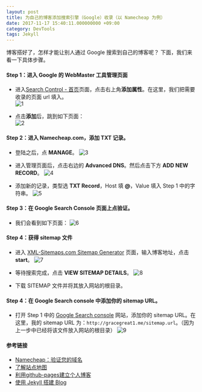```yaml
---
layout: post
title: 为自己的博客添加搜索引擎（Google）收录（以 Namecheap 为例）
date: 2017-11-17 15:40:11.000000000 +09:00
category: DevTools
tags: Jekyll
---
```

博客搭好了，怎样才能让别人通过 Google 搜索到自己的博客呢？
下面，我们来看一下具体步骤。

#### Step 1：进入 Google 的 WebMaster 工具管理页面
- 进入[Search Control - 首页](https://www.google.com/webmasters/tools/home)页面，点击右上角**添加属性**。在这里，我们把需要收录的页面 url 填入。  
![1](http://ozjtrx3vo.bkt.clouddn.com/2017-11-17-1-2.jpeg)


- 点击**添加**后，跳到如下页面：  
![2](http://ozjtrx3vo.bkt.clouddn.com/2017-11-17-2-1.jpeg)


#### Step 2：进入 Namecheap.com，添加 TXT 记录。
- 登陆之后，点 **MANAGE**。
  ![3](http://ozjtrx3vo.bkt.clouddn.com/2017-11-17-3-1.jpeg)

- 进入管理页面后，点击右边的 **Advanced DNS**。然后点击下方 **ADD NEW RECORD**。
  ![4](http:////ozjtrx3vo.bkt.clouddn.com/2017-11-17-4-1.jpeg)

- 添加新的记录，类型选 **TXT Record**，Host 填 **@**，Value 填入 Step 1 中的字符串。
  ![5](http:////ozjtrx3vo.bkt.clouddn.com/2017-11-17-5-1.jpeg)


#### Step 3：在 Google Search Console 页面上点**验证**。
- 我们会看到如下页面：
  ![6](http:////ozjtrx3vo.bkt.clouddn.com/2017-11-17-6-1.jpeg)


#### Step 4：获得 sitemap 文件
- 进入 [XML-Sitemaps.com Sitemap Generator](https://www.xml-sitemaps.com/) 页面，输入博客地址，点击 **start**。
  ![7](http://ozjtrx3vo.bkt.clouddn.com/2017-11-17-7-2.jpeg)

- 等待搜索完成，点击 **VIEW SITEMAP DETAILS**。
  ![8](http://ozjtrx3vo.bkt.clouddn.com/2017-11-17-8-1.jpeg)

- 下载 SITEMAP 文件并将其放入网站的根目录。

#### Step 4：在 Google Search console 中添加你的 sitemap URL。
- 打开 Step 1 中的 [Google Search console](https://www.google.com/webmasters/tools/home) 网站，添加你的 sitemap URL。在这里，我的 sitemap URL 为：`http://gracegreat1.me/sitemap.url`。（因为上一步中已经将该文件放入网站的根目录）
![9](http:////ozjtrx3vo.bkt.clouddn.com/2017-11-17-9-1.jpeg)


#### 参考链接
- [Namecheap：验证您的域名](https://support.google.com/a/answer/6142985?hl=zh-Hans)<br>
- [了解站点地图](https://support.google.com/webmasters/answer/156184?hl=zh-Hans&ref_topic=4581190)<br>
- [利用github-pages建立个人博客](https://www.ezlippi.com/blog/2015/03/github-pages-blog.html)<br>
- [使用 Jekyll 搭建 Blog](https://jin-yang.github.io/post/jekyll.html)


